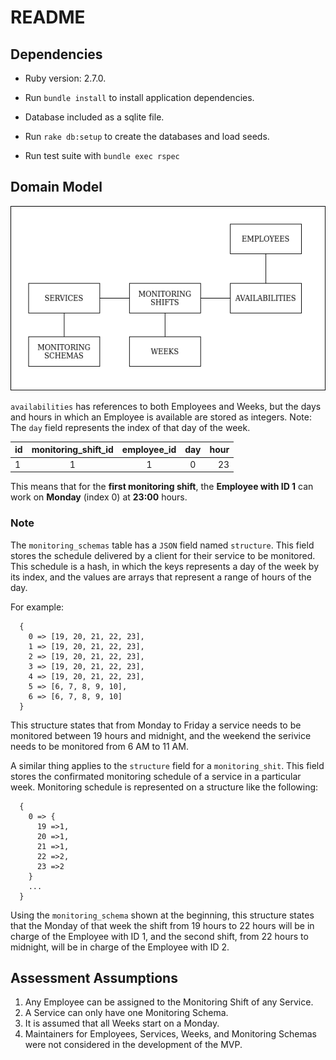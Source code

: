 # README

## Dependencies

* Ruby version: 2.7.0.

* Run `bundle install` to install application dependencies.

* Database included as a sqlite file.

* Run `rake db:setup` to create the databases and load seeds.

* Run test suite with `bundle exec rspec`

## Domain Model

![Domail Model](./public/diagram.png)

`availabilities` has references to both Employees and Weeks, but the days and hours in which an Employee is available are stored as integers. Note: The `day` field represents the index of that day of the week.

| id | monitoring_shift_id | employee_id | day | hour |
| -- |:-------------------:|:-----------:|:---:| ----:|
| 1  |1                    | 1           | 0   | 23   |

This means that for the **first monitoring shift**, the **Employee with ID 1** can work on **Monday** (index 0) at **23:00** hours.

### Note

The `monitoring_schemas` table has a `JSON` field named `structure`. This field stores the schedule delivered by a client for their service to be monitored. This schedule is a hash, in which the keys represents a day of the week by its index, and the values are arrays that represent a range of hours of the day.

For example:
```
  {
    0 => [19, 20, 21, 22, 23],
    1 => [19, 20, 21, 22, 23],
    2 => [19, 20, 21, 22, 23],
    3 => [19, 20, 21, 22, 23],
    4 => [19, 20, 21, 22, 23],
    5 => [6, 7, 8, 9, 10],
    6 => [6, 7, 8, 9, 10]
  }
```

This structure states that from Monday to Friday a service needs to be monitored between 19 hours and midnight, and the weekend the serivice needs to be monitored from 6 AM to 11 AM.

A similar thing applies to the `structure` field for a `monitoring_shit`. This field stores the confirmated monitoring schedule of a service in a particular week. Monitoring schedule is represented on a structure like the following:

```
  {
    0 => {
      19 =>1,
      20 =>1,
      21 =>1,
      22 =>2,
      23 =>2
    }
    ...
  }
```

Using the `monitoring_schema` shown at the beginning, this structure states that the Monday of that week the shift from 19 hours to 22 hours will be in charge of the Employee with ID 1, and the second shift, from 22 hours to midnight, will be in charge of the Employee with ID 2.


## Assessment Assumptions

1. Any Employee can be assigned to the Monitoring Shift of any Service.
2. A Service can only have one Monitoring Schema.
3. It is assumed that all Weeks start on a Monday.
4. Maintainers for Employees, Services, Weeks, and Monitoring Schemas were not considered in the development of the MVP.
